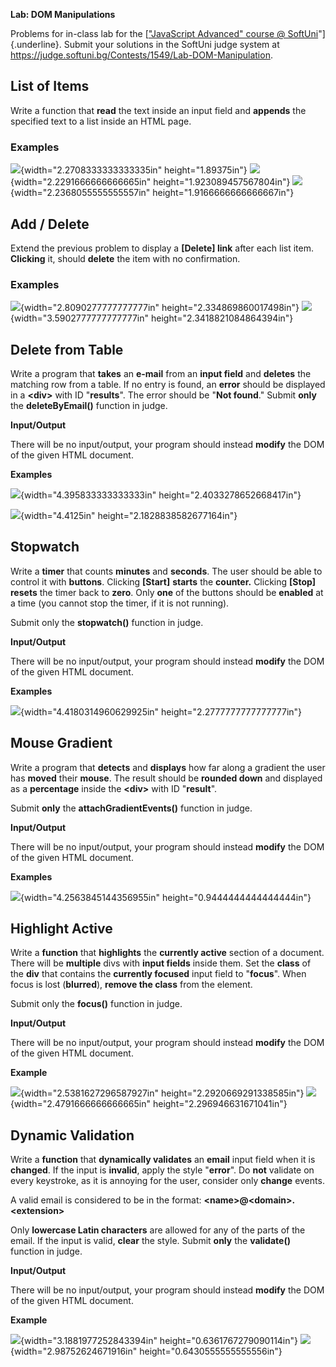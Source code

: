 **Lab: DOM Manipulations**

Problems for in-class lab for the [[\"JavaScript Advanced" course @
SoftUni](https://softuni.bg/courses/js-advanced)\"]{.underline}. Submit
your solutions in the SoftUni judge system at
<https://judge.softuni.bg/Contests/1549/Lab-DOM-Manipulation>.

List of Items
-------------

Write a function that **read** the text inside an input field and
**appends** the specified text to a list inside an HTML page.

### Examples

![](media/image1.png){width="2.2708333333333335in" height="1.89375in"}
![](media/image2.png){width="2.2291666666666665in"
height="1.923089457567804in"}
![](media/image3.png){width="2.2368055555555557in"
height="1.9166666666666667in"}

Add / Delete
------------

Extend the previous problem to display a **\[Delete\] link** after each
list item. **Clicking** it, should **delete** the item with no
confirmation.

### Examples

![](media/image4.png){width="2.8090277777777777in"
height="2.334869860017498in"}
![](media/image5.png){width="3.5902777777777777in"
height="2.3418821084864394in"}

Delete from Table
-----------------

Write a program that **takes** an **e-mail** from an **input field** and
**deletes** the matching row from a table. If no entry is found, an
**error** should be displayed in a **\<div\>** with ID \"**results**\".
The error should be \"**Not found**.\" Submit **only** the
**deleteByEmail()** function in judge.

**Input/Output**

There will be no input/output, your program should instead **modify**
the DOM of the given HTML document.

**Examples**

![](media/image6.png){width="4.395833333333333in"
height="2.4033278652668417in"}

![](media/image7.png){width="4.4125in" height="2.1828838582677164in"}

Stopwatch
---------

Write a **timer** that counts **minutes** and **seconds**. The user
should be able to control it with **buttons**. Clicking **\[Start\]**
**starts** the **counter.** Clicking **\[Stop\]** **resets** the timer
back to **zero**. Only **one** of the buttons should be **enabled** at a
time (you cannot stop the timer, if it is not running).

Submit only the **stopwatch()** function in judge.

**Input/Output**

There will be no input/output, your program should instead **modify**
the DOM of the given HTML document.

**Examples**

![](media/image8.png){width="4.4180314960629925in"
height="2.2777777777777777in"}

Mouse Gradient
--------------

Write a program that **detects** and **displays** how far along a
gradient the user has **moved** their **mouse**. The result should be
**rounded down** and displayed as a **percentage** inside the
**\<div\>** with ID \"**result**\".

Submit **only** the **attachGradientEvents()** function in judge.

**Input/Output**

There will be no input/output, your program should instead **modify**
the DOM of the given HTML document.

**Examples**

![](media/image9.png){width="4.2563845144356955in"
height="0.9444444444444444in"}

Highlight Active
----------------

Write a **function** that **highlights** the **currently active**
section of a document. There will be **multiple** divs with **input
fields** inside them. Set the **class** of the **div** that contains the
**currently focused** input field to \"**focus**\". When focus is lost
(**blurred**), **remove the class** from the element.

Submit only the **focus()** function in judge.

**Input/Output**

There will be no input/output, your program should instead **modify**
the DOM of the given HTML document.

**Example**

![](media/image10.png){width="2.5381627296587927in"
height="2.2920669291338585in"}
![](media/image11.png){width="2.4791666666666665in"
height="2.296946631671041in"}

Dynamic Validation
------------------

Write a **function** that **dynamically validates** an **email** input
field when it is **changed**. If the input is **invalid**, apply the
style \"**error**\". Do **not** validate on every keystroke, as it is
annoying for the user, consider only **change** events.

A valid email is considered to be in the format:
**\<name\>@\<domain\>.\<extension\>**

Only **lowercase Latin characters** are allowed for any of the parts of
the email. If the input is valid, **clear** the style. Submit **only**
the **validate()** function in judge.

**Input/Output**

There will be no input/output, your program should instead **modify**
the DOM of the given HTML document.

**Example**

![](media/image12.png){width="3.1881977252843394in"
height="0.6361767279090114in"}
![](media/image13.png){width="2.98752624671916in"
height="0.6430555555555556in"}
